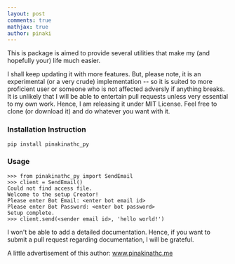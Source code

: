 ```yaml
---
layout: post
comments: true
mathjax: true
author: pinaki
---
```


This is package is aimed to provide several utilities that make my (and hopefully your) life much easier. 

I shall keep updating it with more features. But, please note, it is an experimental (or a very crude) implementation -- so it is suited to more proficient user or someone who is not affected adversly if anything breaks. It is unlikely that I will be able to entertain pull requests unless very essential to my own work. Hence, I am releasing it under MIT License. Feel free to clone (or download it) and do whatever you want with it.

### Installation Instruction

`pip install pinakinathc_py`

### Usage

```
>>> from pinakinathc_py import SendEmail
>>> client = SendEmail()
Could not find access file.
Welcome to the setup Creator!
Please enter Bot Email: <enter bot email id>
Please enter Bot Password: <enter bot password>
Setup complete.
>>> client.send(<sender email id>, 'hello world!')
```

I won't be able to add a detailed documentation. Hence, if you want to submit a pull request regarding documentation, I will be grateful.

A little advertisement of this author: www.pinakinathc.me

